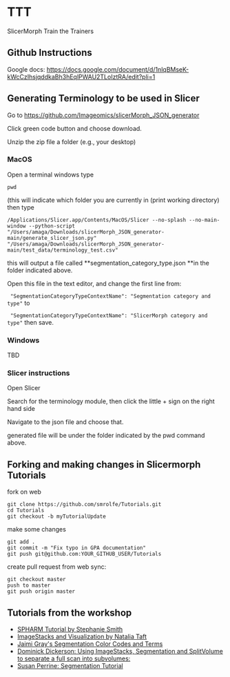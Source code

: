 # TTT
SlicerMorph Train the Trainers

## Github Instructions
Google docs: https://docs.google.com/document/d/1nlqBMseK-kWcCzIhsjqddkaBh3hEqlPWAU2TLoIztRA/edit?pli=1


## Generating Terminology to be used in Slicer

Go to https://github.com/Imageomics/slicerMorph_JSON_generator

Click green code button and choose download.

Unzip the zip file a folder (e.g., your desktop)

### MacOS
Open a terminal windows
type 
```
pwd
```
(this will indicate which folder you are currently in (print working directory)
then type 
```
/Applications/Slicer.app/Contents/MacOS/Slicer --no-splash --no-main-window --python-script "/Users/amaga/Downloads/slicerMorph_JSON_generator-main/generate_slicer_json.py" "/Users/amaga/Downloads/slicerMorph_JSON_generator-main/test_data/terminology_test.csv"
```

this will output a file called **segmentation_category_type.json **in the folder indicated above. 

Open this file in the text editor, and change the first line from:

` "SegmentationCategoryTypeContextName": "Segmentation category and type"`
to

` "SegmentationCategoryTypeContextName": "SlicerMorph category and type"`
then save. 
### Windows
TBD

### Slicer instructions

Open Slicer

Search for the terminology module, then click the little + sign on the right hand side

Navigate to the json file and choose that.

generated file will be under the folder indicated by the pwd command above.

## Forking and making changes in Slicermorph Tutorials
fork on web
```
git clone https://github.com/smrolfe/Tutorials.git
cd Tutorials
git checkout -b myTutorialUpdate
```
make some changes
```
git add .
git commit -m "Fix typo in GPA documentation"
git push git@github.com:YOUR_GITHUB_USER/Tutorials
```
create pull request from web
sync:
```
git checkout master
push to master
git push origin master
```
## Tutorials from the workshop
* [SPHARM Tutorial by Stephanie Smith](https://github.com/scutisorex/SPHARMtutorial)
* [ImageStacks and Visualization by Natalia Taft](https://github.com/Natalia-Taft/TaftTutorials)
* [Jaimi Gray's Segmentation Color Codes and Terms](https://docs.google.com/spreadsheets/d/1iVs6OMvu91sXPBWGYoZc6bKw9uy9J9e-z0Xs7ayfKRQ/edit#gid=0)
* [Dominick Dickerson: Using ImageStacks, Segmentation and SplitVolume to separate a full scan into subvolumes:](https://github.com/ddickerson31/TTTTutorial)
* [Susan Perrine: Segmentation Tutorial](https://github.com/SPerrine/3DSlicer_Segmentation_Tutorial)

